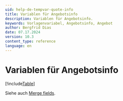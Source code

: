 ```yaml
---
uid: help-de-tempvar-quote-info
title: Variablen für Angebotsinfo
description: Variablen für Angebotsinfo.
keywords: Vorlagenvariabel, Angebotsinfo, Angebot
author: Bergfrid Dias
date: 07.17.2024
version: 10.3
content_type: reference
language: en
---
```


# Variablen für Angebotsinfo

[!include[Table](../../../../../common/includes/variable/table-quote-info.md)]

Siehe auch [Merge fields][1].

<!-- Referenced links -->
[1]: ../merge-fields/index.md
